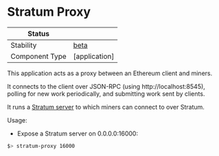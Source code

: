 <!---
Licensed to the Apache Software Foundation (ASF) under one or more contributor license agreements. See the NOTICE
file distributed with this work for additional information regarding copyright ownership. The ASF licenses this file
to You under the Apache License, Version 2.0 (the "License"); you may not use this file except in compliance with the
License. You may obtain a copy of the License at
 *
http://www.apache.org/licenses/LICENSE-2.0
 *
Unless required by applicable law or agreed to in writing, software distributed under the License is distributed on
an "AS IS" BASIS, WITHOUT WARRANTIES OR CONDITIONS OF ANY KIND, either express or implied. See the License for the
specific language governing permissions and limitations under the License.
 --->
# Stratum Proxy

| Status         |               |
|----------------|---------------|
| Stability      | [beta]        |
| Component Type | [application] |

This application acts as a proxy between an Ethereum client and miners.

It connects to the client over JSON-RPC (using http://localhost:8545), polling for new work periodically, and submitting work sent by clients.

It runs a [Stratum server](https://tuweni.apache.org/docs/org.apache.tuweni.stratum.server/-stratum-server/index.html) to which miners can connect to over Stratum.

Usage:
* Expose a Stratum server on 0.0.0.0:16000:
```bash
$> stratum-proxy 16000
```



[beta]:https://github.com/tmio/tuweni/tree/main/docs/index.md#beta
[library]:https://github.com/tmio/tuweni/tree/main/docs/index.md#library